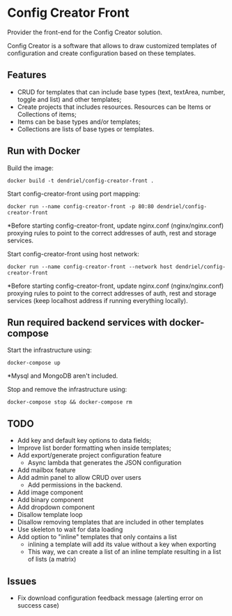 # Config Creator Front

Provider the front-end for the Config Creator solution.

Config Creator is a software that allows to draw customized templates of configuration and create
configuration based on these templates.

## Features

- CRUD for templates that can include base types (text, textArea, number, toggle and list) and other templates;
- Create projects that includes resources. Resources can be Items or Collections of items;
- Items can be base types and/or templates;
- Collections are lists of base types or templates.


## Run with Docker

Build the image:
```shell
docker build -t dendriel/config-creator-front .
```

Start config-creator-front using port mapping:
```shell
docker run --name config-creator-front -p 80:80 dendriel/config-creator-front
```

*Before starting config-creator-front, update nginx.conf (nginx/nginx.conf) proxying rules to point to the correct
addresses of auth, rest and storage services.

Start config-creator-front using host network:
```shell
docker run --name config-creator-front --network host dendriel/config-creator-front
```

*Before starting config-creator-front, update nginx.conf (nginx/nginx.conf) proxying rules to point to the correct
addresses of auth, rest and storage services (keep localhost address if running everything locally).

## Run required backend services with docker-compose

Start the infrastructure using:
```shell
docker-compose up
```

*Mysql and MongoDB aren't included.

Stop and remove the infrastructure using:
```shell
docker-compose stop && docker-compose rm
```


## TODO

- Add key and default key options to data fields;
- Improve list border formatting when inside templates;
- Add export/generate project configuration feature
  - Async lambda that generates the JSON configuration
- Add mailbox feature
- Add admin panel to allow CRUD over users
  - Add permissions in the backend.
- Add image component
- Add binary component
- Add dropdown component
- Disallow template loop
- Disallow removing templates that are included in other templates
- Use skeleton to wait for data loading
- Add option to "inline" templates that only contains a list
  - inlining a template will add its value without a key when exporting
  - This way, we can create a list of an inline template resulting in a list of lists (a matrix)

## Issues

- Fix download configuration feedback message (alerting error on success case)
